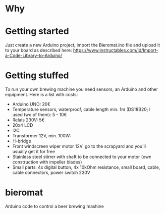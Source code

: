 
# Why


# Getting started

Just create a new Arduino project, import the Bieromat.ino file and upload it to your board as described here: https://www.instructables.com/id/Import-a-Code-Library-to-Arduino/

# Getting stuffed

To run your own brewing machine you need sensors, an Arduino and other equipment. Here is a list with costs:
- Arduino UNO: 20€
- Temperature sensors, waterproof, cable length min. 1m (DS18B20; I used two of them): 5 - 10€
- Relais 230V: 5€
- 20x4 LCD
- I2C
- Transformer 12V, min. 100W: 
- H-bridge
- Front windscreen wiper motor 12V: go to the scrapyard and you'll usually get it for free
- Stainless steel stirrer with shaft to be connected to your motor (own construction with impeller blades)
- Small parts: 4x digital button, 4x 10kOhm resistance, small board, cable, cable connectors, power switch 230V

# bieromat
Arduino code to control a beer brewing mashine
